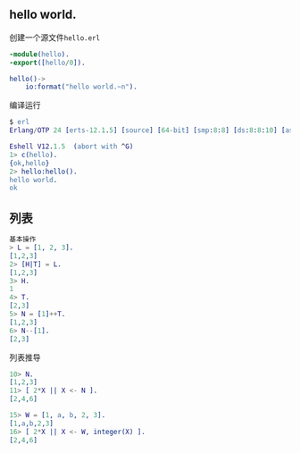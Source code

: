 ## hello world.
创建一个源文件`hello.erl`
``` erlang
-module(hello).
-export([hello/0]).

hello()->
    io:format("hello world.~n").
```

编译运行
``` erlang
$ erl
Erlang/OTP 24 [erts-12.1.5] [source] [64-bit] [smp:8:8] [ds:8:8:10] [async-threads:1] [jit] [dtrace]

Eshell V12.1.5  (abort with ^G)
1> c(hello).
{ok,hello}
2> hello:hello().
hello world.
ok
```

## 列表
``` erlang
基本操作
> L = [1, 2, 3].
[1,2,3]
2> [H|T] = L.
[1,2,3]
3> H.
1
4> T.
[2,3]
5> N = [1]++T.
[1,2,3]
6> N--[1].
[2,3]
```
列表推导
``` erlang
10> N.
[1,2,3]
11> [ 2*X || X <- N ]. 
[2,4,6]

15> W = [1, a, b, 2, 3].          
[1,a,b,2,3]
16> [ 2*X || X <- W, integer(X) ].
[2,4,6]
```